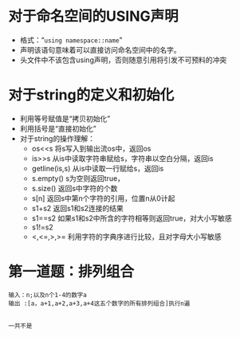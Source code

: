 # 对于命名空间的USING声明
* 格式：“`using namespace::name`"
* 声明该语句意味着可以直接访问命名空间中的名字。
* 头文件中不该包含using声明，否则随意引用将引发不可预料的冲突

# 对于string的定义和初始化
* 利用等号赋值是“拷贝初始化”
* 利用括号是“直接初始化”
* 对于string的操作理解：
    * os<<s     将s写入到输出流os中，返回os
    * is>>s     从is中读取字符串赋给s，字符串以空白分隔，返回is
    * getline(is,s) 从is中读取一行赋给s，返回is
    * s.empty() s为空则返回true，
    * s.size()  返回s中字符的个数
    * s[n]      返回s中第n个字符的引用，位置n从0计起
    * s1+s2     返回s1和s2连接的结果
    * s1==s2    如果s1和s2中所含的字符相等则返回true，对大小写敏感
    * s1!=s2
    * <,<=,>,>= 利用字符的字典序进行比较，且对字母大小写敏感

# 第一道题：排列组合
    
    输入：n;以及n个1-4的数字a
    输出 :[a，a+1,a+2,a+3,a+4这五个数字的所有排列组合]执行n遍


    一共不是